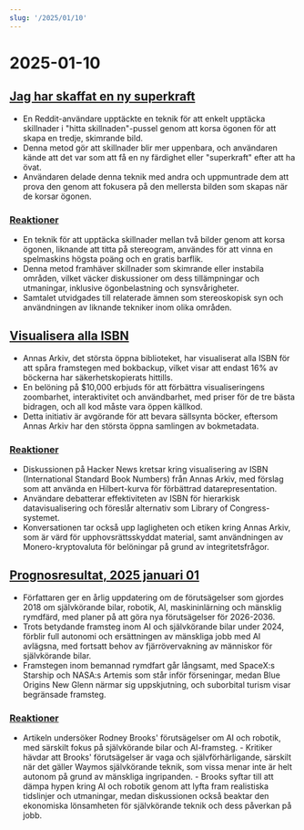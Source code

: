 ```yaml
---
slug: '/2025/01/10'
---
```


# 2025-01-10

## [Jag har skaffat en ny superkraft](https://danielwirtz.com/blog/spot-the-difference-superpower)

- En Reddit-användare upptäckte en teknik för att enkelt upptäcka skillnader i "hitta skillnaden"-pussel genom att korsa ögonen för att skapa en tredje, skimrande bild.
- Denna metod gör att skillnader blir mer uppenbara, och användaren kände att det var som att få en ny färdighet eller "superkraft" efter att ha övat.
- Användaren delade denna teknik med andra och uppmuntrade dem att prova den genom att fokusera på den mellersta bilden som skapas när de korsar ögonen.

### [Reaktioner](https://news.ycombinator.com/item?id=42655870)

- En teknik för att upptäcka skillnader mellan två bilder genom att korsa ögonen, liknande att titta på stereogram, användes för att vinna en spelmaskins högsta poäng och en gratis barflik.
- Denna metod framhäver skillnader som skimrande eller instabila områden, vilket väcker diskussioner om dess tillämpningar och utmaningar, inklusive ögonbelastning och synsvårigheter.
- Samtalet utvidgades till relaterade ämnen som stereoskopisk syn och användningen av liknande tekniker inom olika områden.

## [Visualisera alla ISBN](https://annas-archive.org/blog/all-isbns.html)

- Annas Arkiv, det största öppna biblioteket, har visualiserat alla ISBN för att spåra framstegen med bokbackup, vilket visar att endast 16% av böckerna har säkerhetskopierats hittills.
- En belöning på $10,000 erbjuds för att förbättra visualiseringens zoombarhet, interaktivitet och användbarhet, med priser för de tre bästa bidragen, och all kod måste vara öppen källkod.
- Detta initiativ är avgörande för att bevara sällsynta böcker, eftersom Annas Arkiv har den största öppna samlingen av bokmetadata.

### [Reaktioner](https://news.ycombinator.com/item?id=42652577)

- Diskussionen på Hacker News kretsar kring visualisering av ISBN (International Standard Book Numbers) från Annas Arkiv, med förslag som att använda en Hilbert-kurva för förbättrad datarepresentation.
- Användare debatterar effektiviteten av ISBN för hierarkisk datavisualisering och föreslår alternativ som Library of Congress-systemet.
- Konversationen tar också upp lagligheten och etiken kring Annas Arkiv, som är värd för upphovsrättsskyddat material, samt användningen av Monero-kryptovaluta för belöningar på grund av integritetsfrågor.

## [Prognosresultat, 2025 januari 01](https://rodneybrooks.com/predictions-scorecard-2025-january-01/)

- Författaren ger en årlig uppdatering om de förutsägelser som gjordes 2018 om självkörande bilar, robotik, AI, maskininlärning och mänsklig rymdfärd, med planer på att göra nya förutsägelser för 2026-2036.
- Trots betydande framsteg inom AI och självkörande bilar under 2024, förblir full autonomi och ersättningen av mänskliga jobb med AI avlägsna, med fortsatt behov av fjärrövervakning av människor för självkörande bilar.
- Framstegen inom bemannad rymdfart går långsamt, med SpaceX:s Starship och NASA:s Artemis som står inför förseningar, medan Blue Origins New Glenn närmar sig uppskjutning, och suborbital turism visar begränsade framsteg.

### [Reaktioner](https://news.ycombinator.com/item?id=42651275)

- Artikeln undersöker Rodney Brooks' förutsägelser om AI och robotik, med särskilt fokus på självkörande bilar och AI-framsteg. - Kritiker hävdar att Brooks' förutsägelser är vaga och självförhärligande, särskilt när det gäller Waymos självkörande teknik, som vissa menar inte är helt autonom på grund av mänskliga ingripanden. - Brooks syftar till att dämpa hypen kring AI och robotik genom att lyfta fram realistiska tidslinjer och utmaningar, medan diskussionen också beaktar den ekonomiska lönsamheten för självkörande teknik och dess påverkan på jobb.

<head>
  <meta property="og:title" content="Jag har skaffat en ny superkraft" />
  <meta property="og:type" content="website" />
  <meta property="og:image" content="https://og.cho.sh/api/og/?title=Jag%20har%20skaffat%20en%20ny%20superkraft&subheading=fredag%2010%20januari%202025%3A%20Sammanfattning%20av%20Hacker%20News" />
</head>
